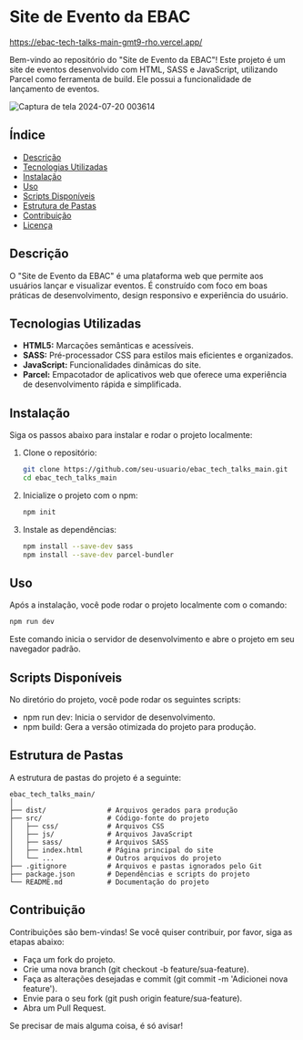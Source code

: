 # Site de Evento da EBAC
https://ebac-tech-talks-main-gmt9-rho.vercel.app/

Bem-vindo ao repositório do "Site de Evento da EBAC"! Este projeto é um site de eventos desenvolvido com HTML, SASS e JavaScript, utilizando Parcel como ferramenta de build. Ele possui a funcionalidade de lançamento de eventos.

![Captura de tela 2024-07-20 003614](https://github.com/user-attachments/assets/92780813-1ffb-4c41-90e0-6ff71f980e18)


## Índice

- [Descrição](#descrição)
- [Tecnologias Utilizadas](#tecnologias-utilizadas)
- [Instalação](#instalação)
- [Uso](#uso)
- [Scripts Disponíveis](#scripts-disponíveis)
- [Estrutura de Pastas](#estrutura-de-pastas)
- [Contribuição](#contribuição)
- [Licença](#licença)

## Descrição 

O "Site de Evento da EBAC" é uma plataforma web que permite aos usuários lançar e visualizar eventos. É construído com foco em boas práticas de desenvolvimento, design responsivo e experiência do usuário.

## Tecnologias Utilizadas

- **HTML5:** Marcações semânticas e acessíveis.
- **SASS:** Pré-processador CSS para estilos mais eficientes e organizados.
- **JavaScript:** Funcionalidades dinâmicas do site.
- **Parcel:** Empacotador de aplicativos web que oferece uma experiência de desenvolvimento rápida e simplificada.

## Instalação

Siga os passos abaixo para instalar e rodar o projeto localmente:

1. Clone o repositório:

    ```bash
    git clone https://github.com/seu-usuario/ebac_tech_talks_main.git
    cd ebac_tech_talks_main
    ```

2. Inicialize o projeto com o npm:

    ```bash
    npm init
    ```

3. Instale as dependências:

    ```bash
    npm install --save-dev sass
    npm install --save-dev parcel-bundler
    ```

## Uso

Após a instalação, você pode rodar o projeto localmente com o comando:

```bash
npm run dev
````
Este comando inicia o servidor de desenvolvimento e abre o projeto em seu navegador padrão.

## Scripts Disponíveis

No diretório do projeto, você pode rodar os seguintes scripts:

- npm run dev: Inicia o servidor de desenvolvimento.
- npm build: Gera a versão otimizada do projeto para produção.

## Estrutura de Pastas
A estrutura de pastas do projeto é a seguinte:
````
ebac_tech_talks_main/
│
├── dist/               # Arquivos gerados para produção
├── src/                # Código-fonte do projeto
│   ├── css/            # Arquivos CSS
│   ├── js/             # Arquivos JavaScript
│   ├── sass/           # Arquivos SASS
│   ├── index.html      # Página principal do site
│   └── ...             # Outros arquivos do projeto
├── .gitignore          # Arquivos e pastas ignorados pelo Git
├── package.json        # Dependências e scripts do projeto
└── README.md           # Documentação do projeto
`````

## Contribuição

Contribuições são bem-vindas! Se você quiser contribuir, por favor, siga as etapas abaixo:

- Faça um fork do projeto.
- Crie uma nova branch (git checkout -b feature/sua-feature).
- Faça as alterações desejadas e commit (git commit -m 'Adicionei nova feature').
- Envie para o seu fork (git push origin feature/sua-feature).
- Abra um Pull Request.

  
Se precisar de mais alguma coisa, é só avisar!


